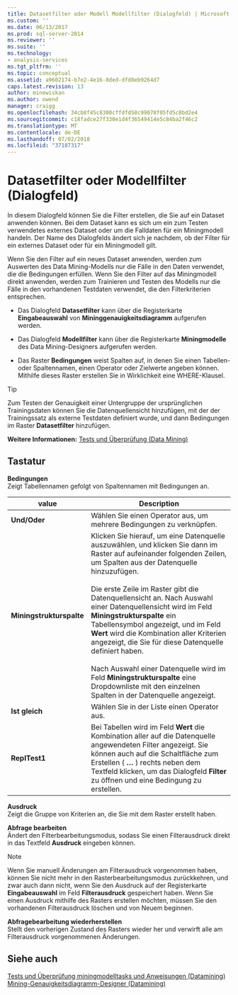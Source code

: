 ```yaml
---
title: Datasetfilter oder Modell Modellfilter (Dialogfeld) | Microsoft-Dokumentation
ms.custom: ''
ms.date: 06/13/2017
ms.prod: sql-server-2014
ms.reviewer: ''
ms.suite: ''
ms.technology:
- analysis-services
ms.tgt_pltfrm: ''
ms.topic: conceptual
ms.assetid: a9602174-b7e2-4e16-8ded-dfd8eb9264d7
caps.latest.revision: 13
author: minewiskan
ms.author: owend
manager: craigg
ms.openlocfilehash: 34cb8f45c8380cffdfd58c99078f05fd5c8bd2e4
ms.sourcegitcommit: c18fadce27f330e1d4f36549414e5c84ba2f46c2
ms.translationtype: MT
ms.contentlocale: de-DE
ms.lasthandoff: 07/02/2018
ms.locfileid: "37187317"
---
```

# <a name="data-set-filter-or-model-filter-dialog-box"></a>Datasetfilter oder Modellfilter (Dialogfeld)
  In diesem Dialogfeld können Sie die Filter erstellen, die Sie auf ein Dataset anwenden können.  Bei dem Dataset kann es sich um ein zum Testen verwendetes externes Dataset oder um die Falldaten für ein Miningmodell handeln. Der Name des Dialogfelds ändert sich je nachdem, ob der Filter für ein externes Dataset oder für ein Miningmodell gilt.  
  
 Wenn Sie den Filter auf ein neues Dataset anwenden, werden zum Auswerten des Data Mining-Modells nur die Fälle in den Daten verwendet, die die Bedingungen erfüllen. Wenn Sie den Filter auf das Miningmodell direkt anwenden, werden zum Trainieren und Testen des Modells nur die Fälle in den vorhandenen Testdaten verwendet, die den Filterkriterien entsprechen.  
  
-   Das Dialogfeld **Datasetfilter** kann über die Registerkarte **Eingabeauswahl** von **Mininggenauigkeitsdiagramm** aufgerufen werden.  
  
-   Das Dialogfeld **Modellfilter** kann über die Registerkarte **Miningmodelle** des Data Mining-Designers aufgerufen werden.  
  
-   Das Raster **Bedingungen** weist Spalten auf, in denen Sie einen Tabellen- oder Spaltennamen, einen Operator oder Zielwerte angeben können. Mithilfe dieses Raster erstellen Sie in Wirklichkeit eine WHERE-Klausel.  
  
> [!TIP]  
>  Zum Testen der Genauigkeit einer Untergruppe der ursprünglichen Trainingsdaten können Sie die Datenquellensicht hinzufügen, mit der der Trainingssatz als externe Testdaten definiert wurde, und dann Bedingungen im Raster **Datasetfilter** hinzufügen.  
  
 **Weitere Informationen:** [Tests und Überprüfung &#40;Data Mining&#41;](data-mining/testing-and-validation-data-mining.md)  
  
## <a name="options"></a>Tastatur  
 **Bedingungen**  
 Zeigt Tabellennamen gefolgt von Spaltennamen mit Bedingungen an.  
  
|value|Description|  
|-----------|-----------------|  
|**Und/Oder**|Wählen Sie einen Operator aus, um mehrere Bedingungen zu verknüpfen.|  
|**Miningstrukturspalte**|Klicken Sie hierauf, um eine Datenquelle auszuwählen, und klicken Sie dann im Raster auf aufeinander folgenden Zeilen, um Spalten aus der Datenquelle hinzuzufügen.<br /><br /> Die erste Zeile im Raster gibt die Datenquellensicht an. Nach Auswahl einer Datenquellensicht wird im Feld **Miningstrukturspalte** ein Tabellensymbol angezeigt, und im Feld **Wert** wird die Kombination aller Kriterien angezeigt, die Sie für diese Datenquelle definiert haben.<br /><br /> Nach Auswahl einer Datenquelle wird im Feld **Miningstrukturspalte** eine Dropdownliste mit den einzelnen Spalten in der Datenquelle angezeigt.|  
|**Ist gleich**|Wählen Sie in der Liste einen Operator aus.|  
|**ReplTest1**|Bei Tabellen wird im Feld **Wert** die Kombination aller auf die Datenquelle angewendeten Filter angezeigt. Sie können auch auf die Schaltfläche zum Erstellen ( **…** ) rechts neben dem Textfeld klicken, um das Dialogfeld **Filter** zu öffnen und eine Bedingung zu erstellen.|  
  
 **Ausdruck**  
 Zeigt die Gruppe von Kriterien an, die Sie mit dem Raster erstellt haben.  
  
 **Abfrage bearbeiten**  
 Ändert den Filterbearbeitungsmodus, sodass Sie einen Filterausdruck direkt in das Textfeld **Ausdruck** eingeben können.  
  
> [!NOTE]  
>  Wenn Sie manuell Änderungen am Filterausdruck vorgenommen haben, können Sie nicht mehr in den Rasterbearbeitungsmodus zurückkehren, und zwar auch dann nicht, wenn Sie den Ausdruck auf der Registerkarte **Eingabeauswahl** im Feld **Filterausdruck** gespeichert haben. Wenn Sie einen Ausdruck mithilfe des Rasters erstellen möchten, müssen Sie den vorhandenen Filterausdruck löschen und von Neuem beginnen.  
  
 **Abfragebearbeitung wiederherstellen**  
 Stellt den vorherigen Zustand des Rasters wieder her und verwirft alle am Filterausdruck vorgenommenen Änderungen.  
  
## <a name="see-also"></a>Siehe auch  
 [Tests und Überprüfung miningmodelltasks und Anweisungen &#40;Datamining&#41;](data-mining/testing-and-validation-tasks-and-how-tos-data-mining.md)   
 [Mining-Genauigkeitsdiagramm-Designer &#40;Datamining&#41;](mining-accuracy-chart-designer-data-mining.md)  
  
  
